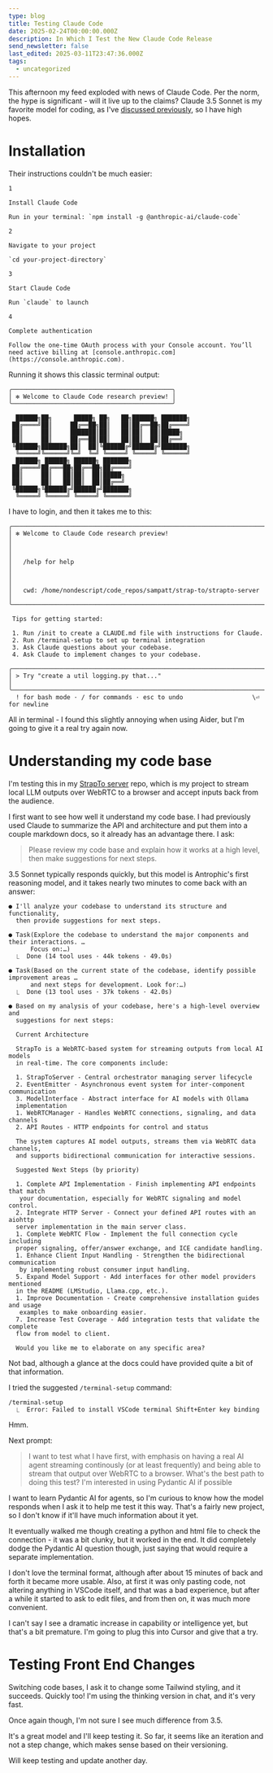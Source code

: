 ```yaml
---
type: blog
title: Testing Claude Code
date: 2025-02-24T00:00:00.000Z
description: In Which I Test the New Claude Code Release
send_newsletter: false
last_edited: 2025-03-11T23:47:36.000Z
tags:
  - uncategorized
---
```


This afternoon my feed exploded with news of Claude Code. Per the norm, the hype is significant - will it live up to the claims? Claude 3.5 Sonnet is my favorite model for coding, as I've [discussed previously](https://sampatt.com/blog/2025-02-09-AI), so I have high hopes.

# Installation

Their instructions couldn't be much easier:

```
1

Install Claude Code

Run in your terminal: `npm install -g @anthropic-ai/claude-code`

2

Navigate to your project

`cd your-project-directory`

3

Start Claude Code

Run `claude` to launch

4

Complete authentication

Follow the one-time OAuth process with your Console account. You’ll need active billing at [console.anthropic.com](https://console.anthropic.com).
```

Running it shows this classic terminal output:

```
╭────────────────────────────────────────────╮
│ ✻ Welcome to Claude Code research preview! │
╰────────────────────────────────────────────╯

  ██████╗██╗      █████╗ ██╗   ██╗██████╗ ███████╗
 ██╔════╝██║     ██╔══██╗██║   ██║██╔══██╗██╔════╝
 ██║     ██║     ███████║██║   ██║██║  ██║█████╗  
 ██║     ██║     ██╔══██║██║   ██║██║  ██║██╔══╝  
 ╚██████╗███████╗██║  ██║╚██████╔╝██████╔╝███████╗
  ╚═════╝╚══════╝╚═╝  ╚═╝ ╚═════╝ ╚═════╝ ╚══════╝
  ██████╗ ██████╗ ██████╗ ███████╗                
 ██╔════╝██╔═══██╗██╔══██╗██╔════╝                
 ██║     ██║   ██║██║  ██║█████╗                  
 ██║     ██║   ██║██║  ██║██╔══╝                  
 ╚██████╗╚██████╔╝██████╔╝███████╗                
  ╚═════╝ ╚═════╝ ╚═════╝ ╚══════╝
```

I have to login, and then it takes me to this:

```
╭──────────────────────────────────────────────────────────────────────╮
│ ✻ Welcome to Claude Code research preview!                           │
│                                                                      │
│   /help for help                                                     │
│                                                                      │
│   cwd: /home/nondescript/code_repos/sampatt/strap-to/strapto-server  │
╰──────────────────────────────────────────────────────────────────────╯

 Tips for getting started:

 1. Run /init to create a CLAUDE.md file with instructions for Claude.
 2. Run /terminal-setup to set up terminal integration
 3. Ask Claude questions about your codebase.
 4. Ask Claude to implement changes to your codebase.

╭─────────────────────────────────────────────────────────────────────────────────╮
│ > Try "create a util logging.py that..."                                        │
╰─────────────────────────────────────────────────────────────────────────────────╯
  ! for bash mode · / for commands · esc to undo                   \⏎ for newline
```

All in terminal - I found this slightly annoying when using Aider, but I'm going to give it a real try again now.

# Understanding my code base

I'm testing this in my [StrapTo server](https://github.com/SamPatt/strapto-server) repo, which is my project to stream local LLM outputs over WebRTC to a browser and accept inputs back from the audience.

I first want to see how well it understand my code base. I had previously used Claude to summarize the API and architecture and put them into a couple markdown docs, so it already has an advantage there. I ask:

> Please review my code base and explain how it works at a high level, then make 
  suggestions for next steps.

3.5 Sonnet typically responds quickly, but this model is Antrophic's first reasoning model, and it takes nearly two minutes to come back with an answer:

```
● I'll analyze your codebase to understand its structure and functionality,
  then provide suggestions for next steps.

● Task(Explore the codebase to understand the major components and their interactions. …
      Focus on:…)
  ⎿  Done (14 tool uses · 44k tokens · 49.0s)

● Task(Based on the current state of the codebase, identify possible improvement areas …
      and next steps for development. Look for:…)
  ⎿  Done (13 tool uses · 37k tokens · 42.0s)

● Based on my analysis of your codebase, here's a high-level overview and
  suggestions for next steps:

  Current Architecture

  StrapTo is a WebRTC-based system for streaming outputs from local AI models
  in real-time. The core components include:

  1. StrapToServer - Central orchestrator managing server lifecycle
  2. EventEmitter - Asynchronous event system for inter-component communication
  3. ModelInterface - Abstract interface for AI models with Ollama
  implementation
  1. WebRTCManager - Handles WebRTC connections, signaling, and data channels
  2. API Routes - HTTP endpoints for control and status

  The system captures AI model outputs, streams them via WebRTC data channels,
  and supports bidirectional communication for interactive sessions.

  Suggested Next Steps (by priority)

  1. Complete API Implementation - Finish implementing API endpoints that match
   your documentation, especially for WebRTC signaling and model control.
  2. Integrate HTTP Server - Connect your defined API routes with an aiohttp
  server implementation in the main server class.
  1. Complete WebRTC Flow - Implement the full connection cycle including
  proper signaling, offer/answer exchange, and ICE candidate handling.
  1. Enhance Client Input Handling - Strengthen the bidirectional communication
   by implementing robust consumer input handling.
  5. Expand Model Support - Add interfaces for other model providers mentioned
  in the README (LMStudio, Llama.cpp, etc.).
  1. Improve Documentation - Create comprehensive installation guides and usage
   examples to make onboarding easier.
  7. Increase Test Coverage - Add integration tests that validate the complete
  flow from model to client.

  Would you like me to elaborate on any specific area?
```

Not bad, although a glance at the docs could have provided quite a bit of that information.

I tried the suggested `/terminal-setup` command:

```
/terminal-setup 
  ⎿  Error: Failed to install VSCode terminal Shift+Enter key binding
```

Hmm.

Next prompt:

>I want to test what I have first, with emphasis on having a real AI agent 
  streaming continously (or at least frequently) and being able to stream that 
  output over WebRTC to a browser. What's the best path to doing this test? I'm 
  interested in using Pydantic AI if possible

I want to learn Pydantic AI for agents, so I'm curious to know how the model responds when I ask it to help me test it this way. That's a fairly new project, so I don't know if it'll have much information about it yet.

It eventually walked me though creating a python and html file to check the connection - it was a bit clunky, but it worked in the end. It did completely dodge the Pydantic AI question though, just saying that would require a separate implementation.

I don't love the terminal format, although after about 15 minutes of back and forth it became more usable. Also, at first it was only pasting code, not altering anything in VSCode itself, and that was a bad experience, but after a while it started to ask to edit files, and from then on, it was much more convenient.

I can't say I see a dramatic increase in capability or intelligence yet, but that's a bit premature. I'm going to plug this into Cursor and give that a try.

# Testing Front End Changes

Switching code bases, I ask it to change some Tailwind styling, and it succeeds. Quickly too! I'm using the thinking version in chat, and it's very fast.

Once again though, I'm not sure I see much difference from 3.5.

It's a great model and I'll keep testing it. So far, it seems like an iteration and not a step change, which makes sense based on their versioning.

Will keep testing and update another day.
